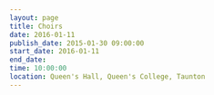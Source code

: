 ```yaml
---
layout: page
title: Choirs
date: 2016-01-11
publish_date: 2015-01-30 09:00:00
start_date: 2016-01-11
end_date: 
time: 10:00:00
location: Queen's Hall, Queen's College, Taunton
---
```


